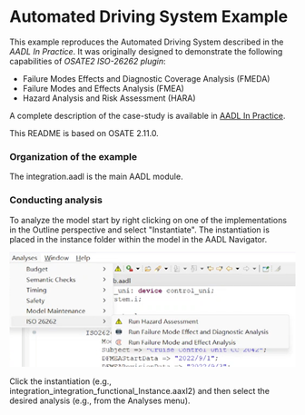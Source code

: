 # Automated Driving System Example

This example reproduces the Automated Driving System described in the *AADL In Practice*. It was originally designed to demonstrate the following capabilities of *OSATE2 ISO-26262 plugin*:

* Failure Modes Effects and Diagnostic Coverage Analysis (FMEDA)
* Failure Modes and Effects Analysis (FMEA)
* Hazard Analysis and Risk Assessment (HARA)

A complete description of the case-study is available in [AADL In Practice](http://julien.gunnm.org/aadl-book).

This README is based on OSATE 2.11.0.

### Organization of the example

The integration.aadl is the main AADL module.

### Conducting analysis

To analyze the model start by right clicking on one of the implementations in the Outline perspective and select "Instantiate". The instantiation is placed in the instance folder within the model in the AADL Navigator. 

![png](images/analyses-menu.png) 

Click the instantiation (e.g., integration_integration_functional_Instance.aaxl2) and then select the desired analysis (e.g., from the Analyses menu).

